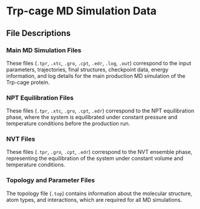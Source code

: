 # Trp-cage MD Simulation Data

## File Descriptions

### Main MD Simulation Files

These files (`.tpr`, `.xtc`, `.gro`, `.cpt`, `.edr`, `.log`, `.out`) correspond to the input parameters, trajectories, final structures, checkpoint data, energy information, and log details for the main production MD simulation of the Trp-cage protein.

### NPT Equilibration Files

These files (`.tpr`, `.xtc`, `.gro`, `.cpt`, `.edr`) correspond to the NPT equilibration phase, where the system is equilibrated under constant pressure and temperature conditions before the production run.

### NVT Files

These files (`.tpr`, `.gro`, `.cpt`, `.edr`) correspond to the NVT ensemble phase, representing the equilibration of the system under constant volume and temperature conditions.

### Topology and Parameter Files

The topology file (`.top`) contains information about the molecular structure, atom types, and interactions, which are required for all MD simulations.

